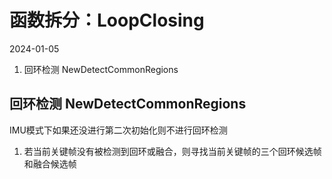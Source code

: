 # 函数拆分：LoopClosing
2024-01-05

1. 回环检测 NewDetectCommonRegions


## 回环检测 NewDetectCommonRegions
IMU模式下如果还没进行第二次初始化则不进行回环检测
1. 若当前关键帧没有被检测到回环或融合，则寻找当前关键帧的三个回环候选帧和融合候选帧


